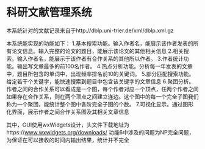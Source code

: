 # 科研文献管理系统

本系统针对的文献记录来自于http://dblp.uni-trier.de/xml/dblp.xml.gz
 
本系统能实现的功能如下：
1.基本搜索功能。输入作者名，能展示该作者发表的所有论文信息。输入完整的论文的题目，能展示该论文的其他相关信息
2.相关搜索。输入作者名，能展示于该作者有合作关系的其他所以作者。
3.作者统计功能。输出写文章最多的前100名作者。
4.热点分析功能。分析每一年发表的文章中，题目所包含的单词中，出现频率排名前10的关键词。
5.部分匹配搜索功能。给定若干个关键字，能快速搜索到题目中包含该关键字的文章信息
6.聚团分析。作者之间的合作关系可以看成是一个图，每个作者对应一个顶点，任两个作者之间如果存在合作关系，则在两个顶点之间建立连边。这个图中的每一个完全子图我们称为一个聚团，能统计整个图中各阶完全子图的个数。
7.可视化显示。通过图形化界面，展示作者之间合作关系图及其相关文章信息

其中，GUI使用wxWidgets设计，头文件下载地址为https://www.wxwidgets.org/downloads/
功能6中涉及的问题为NP完全问题，为保证在可以接收的时间内输出结果，统计并不完全
